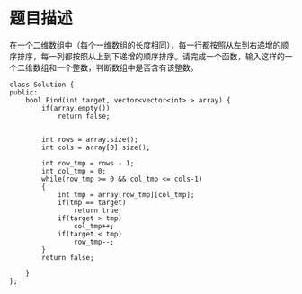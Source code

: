 # 题目描述
在一个二维数组中（每个一维数组的长度相同），每一行都按照从左到右递增的顺序排序，每一列都按照从上到下递增的顺序排序。请完成一个函数，输入这样的一个二维数组和一个整数，判断数组中是否含有该整数。

```
class Solution {
public:
    bool Find(int target, vector<vector<int> > array) {
        if(array.empty())
            return false;
        
        
        int rows = array.size();
        int cols = array[0].size();
        
        int row_tmp = rows - 1;
        int col_tmp = 0;
        while(row_tmp >= 0 && col_tmp <= cols-1)
        {
            int tmp = array[row_tmp][col_tmp];
            if(tmp == target)
                return true;
            if(target > tmp)
                col_tmp++;
            if(target < tmp)
                row_tmp--;
        }
        return false;
        
    }
};
```
